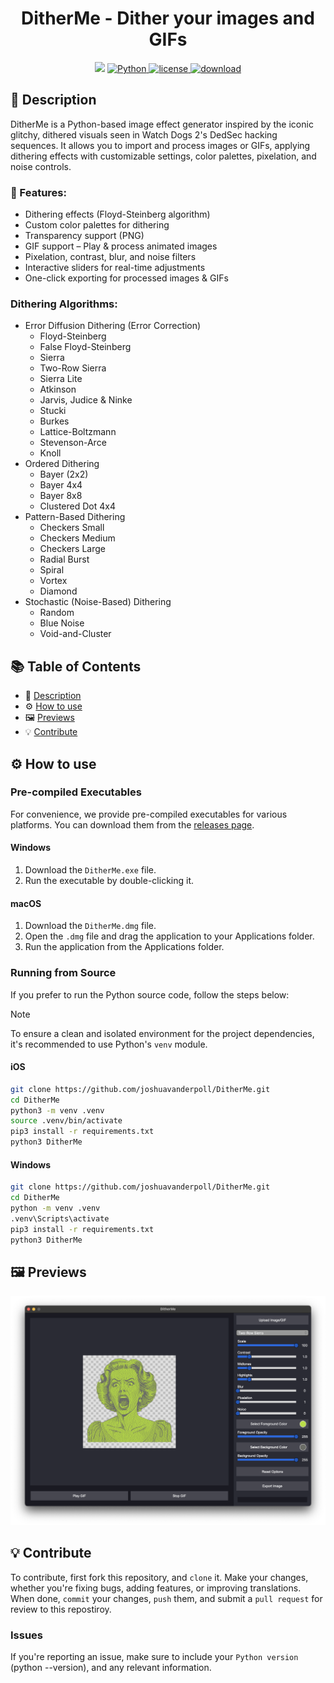 <h1 align="center">DitherMe - Dither your images and GIFs</h1>

<p align="center">
    <img src="https://api.visitorbadge.io/api/visitors?path=https%3A%2F%2Fgithub.com%2Fjoshuavanderpoll%2FDitherMe&label=Views&countColor=%2337d67a" />
    <a href="https://www.python.org/">
      <img src="https://img.shields.io/badge/python-3670A0?style=for-the-badge&logo=python&logoColor=ffdd54" alt="Python">
    </a>
      <a href="https://github.com/joshuavanderpoll/DitherMe/blob/main/LICENSE">
        <img src="https://img.shields.io/badge/license-009dff?style=for-the-badge" alt="license" />
    </a>
    <a href="https://github.com/joshuavanderpoll/DitherMe/releases">
        <img src="https://img.shields.io/badge/Download-32cd32?style=for-the-badge" alt="download" />
    </a>
</p>

## 📜 Description 
DitherMe is a Python-based image effect generator inspired by the iconic glitchy, dithered visuals seen in Watch Dogs 2's DedSec hacking sequences. It allows you to import and process images or GIFs, applying dithering effects with customizable settings, color palettes, pixelation, and noise controls.

### 🎨 Features:
- Dithering effects (Floyd-Steinberg algorithm)
- Custom color palettes for dithering
- Transparency support (PNG)
- GIF support – Play & process animated images
- Pixelation, contrast, blur, and noise filters
- Interactive sliders for real-time adjustments
- One-click exporting for processed images & GIFs

### Dithering Algorithms:
- Error Diffusion Dithering (Error Correction)
  - Floyd-Steinberg
  - False Floyd-Steinberg
  - Sierra
  - Two-Row Sierra
  - Sierra Lite
  - Atkinson
  - Jarvis, Judice & Ninke
  - Stucki
  - Burkes
  - Lattice-Boltzmann
  - Stevenson-Arce
  - Knoll
- Ordered Dithering
  - Bayer (2x2)
  - Bayer 4x4
  - Bayer 8x8
  - Clustered Dot 4x4
- Pattern-Based Dithering
  - Checkers Small
  - Checkers Medium
  - Checkers Large
  - Radial Burst
  - Spiral
  - Vortex
  - Diamond
- Stochastic (Noise-Based) Dithering
  - Random
  - Blue Noise
  - Void-and-Cluster


## 📚 Table of Contents
- 📜 [Description](#-description)
- ⚙️ [How to use](#️-how-to-use)
- 🖼 [Previews](#-previews)
- 💡 [Contribute](#-contribute)

## ⚙️ How to use

### Pre-compiled Executables
For convenience, we provide pre-compiled executables for various platforms. You can download them from the [releases page](https://github.com/joshuavanderpoll/DitherMe/releases).

#### Windows
1. Download the `DitherMe.exe` file.
2. Run the executable by double-clicking it.

#### macOS
1. Download the `DitherMe.dmg` file.
2. Open the `.dmg` file and drag the application to your Applications folder.
3. Run the application from the Applications folder.

### Running from Source
If you prefer to run the Python source code, follow the steps below:

> [!NOTE]
> To ensure a clean and isolated environment for the project dependencies, it's recommended to use Python's `venv` module.

#### iOS
```bash
git clone https://github.com/joshuavanderpoll/DitherMe.git
cd DitherMe
python3 -m venv .venv
source .venv/bin/activate
pip3 install -r requirements.txt
python3 DitherMe
```

#### Windows
```bash
git clone https://github.com/joshuavanderpoll/DitherMe.git
cd DitherMe
python -m venv .venv 
.venv\Scripts\activate
pip3 install -r requirements.txt
python3 DitherMe
```

## 🖼 Previews
<p align="center">
    <img src="assets/github/preview.png" alt="Preview">
</p>

## 💡 Contribute
To contribute, first fork this repository, and `clone` it. Make your changes, whether you're fixing bugs, adding features, or improving translations. When done, `commit` your changes, `push` them, and submit a `pull request` for review to this repostiroy.

### Issues
If you're reporting an issue, make sure to include your `Python version` (python --version), and any relevant information.
